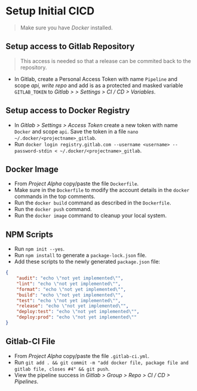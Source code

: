 # Setup Initial CICD

> Make sure you have *Docker* installed.

## Setup access to Gitlab Repository

> This access is needed so that a release can be commited back to the repository.

- In Gitlab, create a Personal Access Token with name `Pipeline` and scope *api, write repo* and add is as a protected and masked variable `GITLAB_TOKEN` to *Gitlab > <Groupname> > Settings > CI / CD > Variables*.

## Setup access to Docker Registry

- In *Gitlab > Settings > Access Token* create a new token with name `Docker` and scope `api`. Save the token in a file `nano ~/.docker/<projectname>_gitlab`.
- Run `docker login registry.gitlab.com --username <username> --password-stdin < ~/.docker/<projectname>_gitlab`.

## Docker Image

- From *Project Alpha* copy/paste the file `Dockerfile`.
- Make sure in the `Dockerfile` to modify the account details in the `docker` commands in the top comments.
- Run the `docker build` command as described in the `Dockerfile`.
- Run the `docker push` command.
- Run the `docker image` command to cleanup your local system.

## NPM Scripts

- Run `npm init --yes`.
- Run `npm install` to generate a `package-lock.json` file.
- Add these scripts to the newly generated `package.json` file:
```json
{
    "audit": "echo \"not yet implemented\"",
    "lint": "echo \"not yet implemented\"",
    "format": "echo \"not yet implemented\"",
    "build": "echo \"not yet implemented\"",
    "test": "echo \"not yet implemented\"",
    "release": "echo \"not yet implemented\"",
    "deploy:test": "echo \"not yet implemented\"",
    "deploy:prod": "echo \"not yet implemented\""
}
```

## Gitlab-CI File

- From *Project Alpha* copy/paste the file `.gitlab-ci.yml`.
- Run `git add . && git commit -m "add docker file, package file and gitlab file, closes #4" && git push`.
- View the pipeline success in *Gitlab > Group > Repo > CI / CD > Pipelines*.
